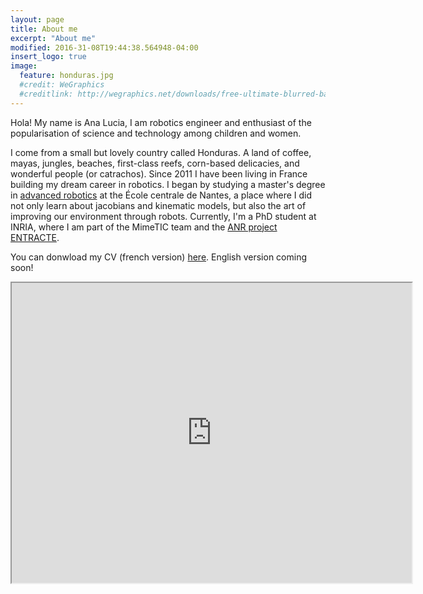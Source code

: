 ```yaml
---
layout: page
title: About me
excerpt: "About me"
modified: 2016-31-08T19:44:38.564948-04:00
insert_logo: true
image:
  feature: honduras.jpg
  #credit: WeGraphics
  #creditlink: http://wegraphics.net/downloads/free-ultimate-blurred-background-pack/
---
```


Hola! My name is Ana Lucia, I am robotics engineer and enthusiast of the popularisation of science and technology among children and women.

I come from a small but lovely country called Honduras. A land of coffee, mayas, jungles, beaches, first-class reefs, corn-based delicacies, and wonderful people (or catrachos). 
Since 2011 I have been living in France building my dream career in robotics. I began by studying a master's degree in [advanced robotics](http://masteraria.irccyn.ec-nantes.fr/index.php/presentation-roba-en) at the École centrale de Nantes, a place where I did not only learn about jacobians and kinematic models, but also the art of improving our environment through robots.
Currently, I'm a PhD student at INRIA, where I am part of the MimeTIC team and the [ANR project ENTRACTE](http://homepages.laas.fr/nmansard/entracte/index.php?n=Main.HomePage).

You can donwload my CV (french version) [here](/share/Cruz_CV.pdf). English version coming soon!

<iframe src="https://www.google.com/maps/d/u/0/embed?mid=17PEVTE55f01ViOoxnm46z_7eCP4" width="640" height="480"></iframe>




